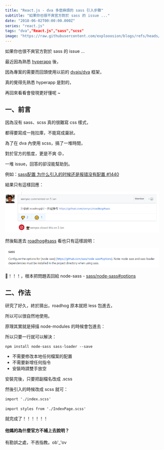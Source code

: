 ```yaml
---
title: "React.js - dva 多麼麻煩的 sass 引入步驟"
subtitle: "如果你也很不爽官方對於 sass 的 issue ..."
date: "2018-06-02T00:00:00.000Z"
series: "react.js"
tags: "dva","React.js","sass","scss"
image: "https://raw.githubusercontent.com/explooosion/blogs/refs/heads/main/docs/images/2018-06-02_React.js%20-%20dva%20%E5%A4%9A%E9%BA%BC%E9%BA%BB%E7%85%A9%E7%9A%84%20sass%20%E5%BC%95%E5%85%A5%E6%AD%A5%E9%A9%9F/banner/1527926407_20427.png"
--- 
```


如果你也很不爽官方對於 sass 的 issue ...

最近因為熟悉 [hyperapp](https://github.com/hyperapp/hyperapp) 後，

因為專案的需要而回頭使用以前的 [dvajs/dva](https://github.com/dvajs/dva) 框架，

真的覺得先熟悉 hyperapp 是對的，

再回來看看會發現更好懂呢 ~

一、前言
----

因為沒有 sass、scss 真的很難寫 css 樣式，

都得要寫成一拖拉庫，不能寫成巢狀。

為了在 dva 內使用 scss，搞了一堆時間，

對於官方的態度，更是不爽 😡，

一堆 issue，回答的卻沒能幫助到。

例如：[sass配置 为什么引入的时候还是报错没有配置 #1440](https://github.com/dvajs/dva/issues/1440)

結果只有這樣回應：

[![1527926407_20427.png](https://raw.githubusercontent.com/explooosion/blogs/refs/heads/main/docs/images/2018-06-02_React.js%20-%20dva%20%E5%A4%9A%E9%BA%BC%E9%BA%BB%E7%85%A9%E7%9A%84%20sass%20%E5%BC%95%E5%85%A5%E6%AD%A5%E9%A9%9F/1527926407_20427.png)](https://dotblogsfile.blob.core.windows.net/user/incredible/f9f75df9-adf5-48f2-aed3-d245ae5ea6b4/1527926407_20427.png)

然後點進去 [roadhog#sass](https://github.com/sorrycc/roadhog#sass) 看也只有這樣說明：

[![1527926469_5227.png](https://raw.githubusercontent.com/explooosion/blogs/refs/heads/main/docs/images/2018-06-02_React.js%20-%20dva%20%E5%A4%9A%E9%BA%BC%E9%BA%BB%E7%85%A9%E7%9A%84%20sass%20%E5%BC%95%E5%85%A5%E6%AD%A5%E9%A9%9F/1527926469_5227.png)](https://dotblogsfile.blob.core.windows.net/user/incredible/f9f75df9-adf5-48f2-aed3-d245ae5ea6b4/1527926469_5227.png)

🤬！！！，根本把問題丟回給 node-sass - [sass/node-sass#options](https://github.com/sass/node-sass#options) 

二、作法
----

研究了好久，終於猜出，roadhog 原本就把 less 包進去，

所以可以很自然地使用。

原理其實就是掃描 node-modules 的時候會包進去：

所以只要一行就可以解決：

    npm install node-sass sass-loader --save

*   不需要修改本地任何檔案的配置
*   不需要新增任何指令
*   安裝時請雙手放空

安裝完後，只要把副檔名改成 .scss

然後引入的時候改成 scss 就可：

    import './index.scss'

    import styles from './IndexPage.scss'

就完成了！！！！！！

#### **他媽的為什麼官方不補上去說明？**

有勘誤之處，不吝指教。ob'\_'ov